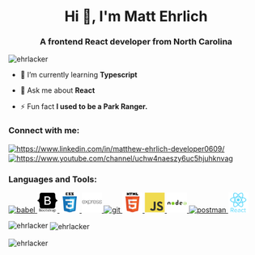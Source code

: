 <h1 align="center">Hi 👋, I'm Matt Ehrlich</h1>
<h3 align="center">A frontend React developer from North Carolina</h3>


<p align="left"> <img src="https://komarev.com/ghpvc/?username=ehrlacker&label=Profile%20views&color=0e75b6&style=flat" alt="ehrlacker" /> </p>

- 🌱 I’m currently learning **Typescript**

- 💬 Ask me about **React**

- ⚡ Fun fact **I used to be a Park Ranger.**

<h3 align="left">Connect with me:</h3>
<p align="left">
<a href="https://linkedin.com/in/https://www.linkedin.com/in/matthew-ehrlich-developer0609/" target="blank"><img align="center" src="https://raw.githubusercontent.com/rahuldkjain/github-profile-readme-generator/master/src/images/icons/Social/linked-in-alt.svg" alt="https://www.linkedin.com/in/matthew-ehrlich-developer0609/" height="30" width="40" /></a>
<a href="https://www.youtube.com/c/https://www.youtube.com/channel/uchw4naeszy6uc5hjuhknvag" target="blank"><img align="center" src="https://raw.githubusercontent.com/rahuldkjain/github-profile-readme-generator/master/src/images/icons/Social/youtube.svg" alt="https://www.youtube.com/channel/uchw4naeszy6uc5hjuhknvag" height="30" width="40" /></a>
</p>

<h3 align="left">Languages and Tools:</h3>
<p align="left"> <a href="https://babeljs.io/" target="_blank" rel="noreferrer"> <img src="https://www.vectorlogo.zone/logos/babeljs/babeljs-icon.svg" alt="babel" width="40" height="40"/> </a> <a href="https://getbootstrap.com" target="_blank" rel="noreferrer"> <img src="https://raw.githubusercontent.com/devicons/devicon/master/icons/bootstrap/bootstrap-plain-wordmark.svg" alt="bootstrap" width="40" height="40"/> </a> <a href="https://www.w3schools.com/css/" target="_blank" rel="noreferrer"> <img src="https://raw.githubusercontent.com/devicons/devicon/master/icons/css3/css3-original-wordmark.svg" alt="css3" width="40" height="40"/> </a> <a href="https://expressjs.com" target="_blank" rel="noreferrer"> <img src="https://raw.githubusercontent.com/devicons/devicon/master/icons/express/express-original-wordmark.svg" alt="express" width="40" height="40"/> </a> <a href="https://git-scm.com/" target="_blank" rel="noreferrer"> <img src="https://www.vectorlogo.zone/logos/git-scm/git-scm-icon.svg" alt="git" width="40" height="40"/> </a> <a href="https://www.w3.org/html/" target="_blank" rel="noreferrer"> <img src="https://raw.githubusercontent.com/devicons/devicon/master/icons/html5/html5-original-wordmark.svg" alt="html5" width="40" height="40"/> </a> <a href="https://developer.mozilla.org/en-US/docs/Web/JavaScript" target="_blank" rel="noreferrer"> <img src="https://raw.githubusercontent.com/devicons/devicon/master/icons/javascript/javascript-original.svg" alt="javascript" width="40" height="40"/> </a> <a href="https://nodejs.org" target="_blank" rel="noreferrer"> <img src="https://raw.githubusercontent.com/devicons/devicon/master/icons/nodejs/nodejs-original-wordmark.svg" alt="nodejs" width="40" height="40"/> </a> <a href="https://postman.com" target="_blank" rel="noreferrer"> <img src="https://www.vectorlogo.zone/logos/getpostman/getpostman-icon.svg" alt="postman" width="40" height="40"/> </a> <a href="https://reactjs.org/" target="_blank" rel="noreferrer"> <img src="https://raw.githubusercontent.com/devicons/devicon/master/icons/react/react-original-wordmark.svg" alt="react" width="40" height="40"/> </a> </p>

<p><img align="left" src="https://github-readme-stats.vercel.app/api/top-langs?username=ehrlacker&show_icons=true&locale=en&layout=compact" alt="ehrlacker" /></p>

<p>&nbsp;<img align="center" src="https://github-readme-stats.vercel.app/api?username=ehrlacker&show_icons=true&locale=en" alt="ehrlacker" /></p>

<p><img align="center" src="https://github-readme-streak-stats.herokuapp.com/?user=ehrlacker&" alt="ehrlacker" /></p>

